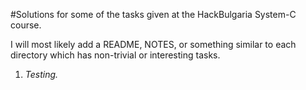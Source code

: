 #Solutions for some of the tasks given at the HackBulgaria System-C course.

I will most likely add a README, NOTES, or something similar to each directory which has non-trivial or interesting tasks.

1. _*Testing.*_
